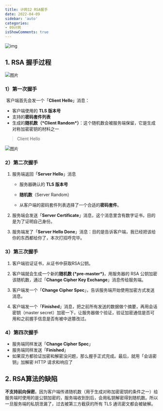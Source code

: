 ```yaml
---
title: 计网12 RSA握手
date: 2022-04-09
sidebar: 'auto'
categories:
- 09计网
isShowComments: true
---
```


![img](https://cdn.jsdelivr.net/gh/option-star/imgs/202204091522780.png)

## 1. RSA 握手过程

![图片](https://cdn.jsdelivr.net/gh/option-star/imgs/202204091325954.png)

### 1）第一次握手

​	客户端首先会发一个「**Client Hello**」消息：

- 客户端使用的 **TLS 版本号**
- 支持的**密码套件列表**
- 生成的**随机数（\*Client Random\*）**：这个随机数会被服务端保留，它是生成对称加密密钥的材料之一

> Client Hello

![图片](https://cdn.jsdelivr.net/gh/option-star/imgs/202204091325971.png)



### 2）第二次握手

1. 服务端返回「**Server Hello**」消息

   - 服务器确认的 **TLS 版本号**

   - **随机数**（Server Random）

   - 从客户端的密码套件列表选择了一个合适的**密码套件**。

2. 服务端会发送「**Server Certificate**」消息，这个消息里含有数字证书，目的是为了证明自己身份。

4. 服务端发了「**Server Hello Done**」消息：目的是告诉客户端，我已经把该给你的东西都给你了，本次打招呼完毕。



### 3）第三次握手

1. 客户端验证证书，从证书中获取RSA公钥。
2. 客户端就会生成一个新的**随机数 (\*pre-master\*)**，用服务器的 RSA 公钥加密该随机数，通过「**Change Cipher Key Exchange**」消息传给服务端。

3. 客户端发一个「**Change Cipher Spec**」，告诉服务端开始使用加密方式发送消息。

4. 客户端发一个「**Finished**」消息，把之前所有发送的数据做个摘要，再用会话密钥（master secret）加密一下，让服务器做个验证，验证加密通信是否可用和之前握手信息是否有被中途篡改过。



### 4）第四次握手

- 服务端同样发送「**Change Cipher Spec**」
- 服务端同样发送「**Finished**」
- 如果双方都验证加密和解密没问题，那么握手正式完成。最后，就用「会话密钥」加解密 HTTP 请求和响应了



## 2. RSA算法的缺陷

​	**不支持前向保密**。因为客户端传递随机数（用于生成对称加密密钥的条件之一）给服务端时使用的是公钥加密的，服务端收到到后，会用私钥解密得到随机数。所以一旦服务端的私钥泄漏了，过去被第三方截获的所有 TLS 通讯密文都会被破解。 

 
